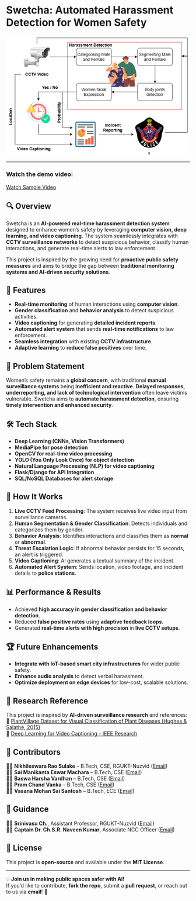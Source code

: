 # Swetcha: Automated Harassment Detection for Women Safety

![Swetcha](Picture1.png) 

---
### Watch the demo video: 
[Watch Sample Video](output_videos/pred_true_1.mp4)

## 🔍 Overview
Swetcha is an **AI-powered real-time harassment detection system** designed to enhance women’s safety by leveraging **computer vision, deep learning, and video captioning**. The system seamlessly integrates with **CCTV surveillance networks** to detect suspicious behavior, classify human interactions, and generate real-time alerts to law enforcement.

This project is inspired by the growing need for **proactive public safety measures** and aims to bridge the gap between **traditional monitoring systems and AI-driven security solutions**.

## 🚀 Features
- **Real-time monitoring** of human interactions using **computer vision**.
- **Gender classification** and **behavior analysis** to detect suspicious activities.
- **Video captioning** for generating **detailed incident reports**.
- **Automated alert system** that sends **real-time notifications** to law enforcement.
- **Seamless integration** with existing **CCTV infrastructure**.
- **Adaptive learning** to **reduce false positives** over time.

## 📌 Problem Statement
Women’s safety remains a **global concern**, with traditional **manual surveillance systems** being **inefficient and reactive**. **Delayed responses, underreporting, and lack of technological intervention** often leave victims vulnerable. Swetcha aims to **automate harassment detection**, ensuring **timely intervention and enhanced security**.

## 🛠️ Tech Stack
- **Deep Learning (CNNs, Vision Transformers)**
- **MediaPipe for pose detection**
- **OpenCV for real-time video processing**
- **YOLO (You Only Look Once) for object detection**
- **Natural Language Processing (NLP) for video captioning**
- **Flask/Django for API Integration**
- **SQL/NoSQL Databases for alert storage**

## 🔧 How It Works
1. **Live CCTV Feed Processing**: The system receives live video input from surveillance cameras.
2. **Human Segmentation & Gender Classification**: Detects individuals and categorizes them by gender.
3. **Behavior Analysis**: Identifies interactions and classifies them as **normal** or **abnormal**.
4. **Threat Escalation Logic**: If abnormal behavior persists for 15 seconds, an alert is triggered.
5. **Video Captioning**: AI generates a textual summary of the incident.
6. **Automated Alert System**: Sends location, video footage, and incident details to **police stations**.


## 📊 Performance & Results
- Achieved **high accuracy in gender classification and behavior detection**.
- Reduced **false positive rates** using **adaptive feedback loops**.
- Generated **real-time alerts with high precision** in **live CCTV setups**.

## 🏆 Future Enhancements
- **Integrate with IoT-based smart city infrastructures** for wider public safety.
- **Enhance audio analysis** to detect verbal harassment.
- **Optimize deployment on edge devices** for low-cost, scalable solutions.

## 📜 Research Reference
This project is inspired by **AI-driven surveillance research** and references:  
📄 [PlantVillage Dataset for Visual Classification of Plant Diseases (Hughes & Salathé, 2015)](https://arxiv.org/pdf/1511.08060v2)  
📄 [Deep Learning for Video Captioning - IEEE Research](https://ieeexplore.ieee.org/document/xxxxxxx)  

## 🤝 Contributors
👨‍💻 **Nikhileswara Rao Sulake** – B.Tech, CSE, RGUKT-Nuzvid ([Email](mailto:nikhil01446@gmail.com))  
👨‍💻 **Sai Manikanta Eswar Machara** – B.Tech, CSE ([Email](mailto:macharasaimanikantaeswar@gmail.com))  
👨‍💻 **Baswa Harsha Vardhan** – B.Tech, CSE ([Email](mailto:baswaharshavardhan@gmail.com))  
👨‍💻 **Pram Chand Vanka** – B.Tech, CSE ([Email](mailto:vpram32704@gmail.com))  
👨‍💻 **Vasana Mohan Sai Santosh** – B.Tech, ECE ([Email](mailto:mohansaisantosh09@gmail.com))  

## 🎯 Guidance
🧑‍🏫 **Srinivasu Ch.**, Assistant Professor, RGUKT-Nuzvid ([Email](mailto:vasuch9959@gmail.com))  
🧑‍🏫 **Captain Dr. Ch.S.R. Naveen Kumar**, Associate NCC Officer ([Email](mailto:nccofficeriiit@gmail.com))  

## 🔗 License
This project is **open-source** and available under the **MIT License**.

---

💡 **Join us in making public spaces safer with AI!**  
If you’d like to contribute, **fork the repo**, submit a **pull request**, or reach out to us via **email**! 🚀  

